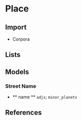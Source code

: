 # Place

## Import

* Corpora

## Lists

## Models

### Street Name

* ** name ** `adjs`; `minor_planets`

## References
